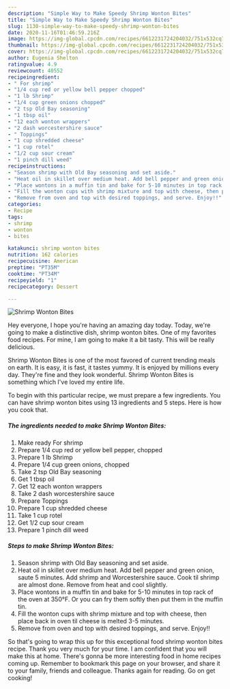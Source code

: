 ```yaml
---
description: "Simple Way to Make Speedy Shrimp Wonton Bites"
title: "Simple Way to Make Speedy Shrimp Wonton Bites"
slug: 1130-simple-way-to-make-speedy-shrimp-wonton-bites
date: 2020-11-16T01:46:59.216Z
image: https://img-global.cpcdn.com/recipes/6612231724204032/751x532cq70/shrimp-wonton-bites-recipe-main-photo.jpg
thumbnail: https://img-global.cpcdn.com/recipes/6612231724204032/751x532cq70/shrimp-wonton-bites-recipe-main-photo.jpg
cover: https://img-global.cpcdn.com/recipes/6612231724204032/751x532cq70/shrimp-wonton-bites-recipe-main-photo.jpg
author: Eugenia Shelton
ratingvalue: 4.9
reviewcount: 40552
recipeingredient:
- " For shrimp"
- "1/4 cup red or yellow bell pepper chopped"
- "1 lb Shrimp"
- "1/4 cup green onions chopped"
- "2 tsp Old Bay seasoning"
- "1 tbsp oil"
- "12 each wonton wrappers"
- "2 dash worcestershire sauce"
- " Toppings"
- "1 cup shredded cheese"
- "1 cup rotel"
- "1/2 cup sour cream"
- "1 pinch dill weed"
recipeinstructions:
- "Season shrimp with Old Bay seasoning and set aside."
- "Heat oil in skillet over medium heat. Add bell pepper and green onion, saute 5 minutes. Add shrimp and Worcestershire sauce. Cook til shrimp are almost done. Remove from heat and cool slightly."
- "Place wontons in a muffin tin and bake for 5-10 minutes in top rack of the oven at 350°F. Or you can fry them softly then put them in the muffin tin."
- "Fill the wonton cups with shrimp mixture and top with cheese, then place back in oven til cheese is melted 3-5 minutes."
- "Remove from oven and top with desired toppings, and serve. Enjoy!!"
categories:
- Recipe
tags:
- shrimp
- wonton
- bites

katakunci: shrimp wonton bites 
nutrition: 162 calories
recipecuisine: American
preptime: "PT35M"
cooktime: "PT34M"
recipeyield: "1"
recipecategory: Dessert

---
```



![Shrimp Wonton Bites](https://img-global.cpcdn.com/recipes/6612231724204032/751x532cq70/shrimp-wonton-bites-recipe-main-photo.jpg)

Hey everyone, I hope you're having an amazing day today. Today, we're going to make a distinctive dish, shrimp wonton bites. One of my favorites food recipes. For mine, I am going to make it a bit tasty. This will be really delicious.



Shrimp Wonton Bites is one of the most favored of current trending meals on earth. It is easy, it is fast, it tastes yummy. It is enjoyed by millions every day. They're fine and they look wonderful. Shrimp Wonton Bites is something which I've loved my entire life.


To begin with this particular recipe, we must prepare a few ingredients. You can have shrimp wonton bites using 13 ingredients and 5 steps. Here is how you cook that.

<!--inarticleads1-->

##### The ingredients needed to make Shrimp Wonton Bites:

1. Make ready  For shrimp
1. Prepare 1/4 cup red or yellow bell pepper, chopped
1. Prepare 1 lb Shrimp
1. Prepare 1/4 cup green onions, chopped
1. Take 2 tsp Old Bay seasoning
1. Get 1 tbsp oil
1. Get 12 each wonton wrappers
1. Take 2 dash worcestershire sauce
1. Prepare  Toppings
1. Prepare 1 cup shredded cheese
1. Take 1 cup rotel
1. Get 1/2 cup sour cream
1. Prepare 1 pinch dill weed




<!--inarticleads2-->

##### Steps to make Shrimp Wonton Bites:

1. Season shrimp with Old Bay seasoning and set aside.
1. Heat oil in skillet over medium heat. Add bell pepper and green onion, saute 5 minutes. Add shrimp and Worcestershire sauce. Cook til shrimp are almost done. Remove from heat and cool slightly.
1. Place wontons in a muffin tin and bake for 5-10 minutes in top rack of the oven at 350°F. Or you can fry them softly then put them in the muffin tin.
1. Fill the wonton cups with shrimp mixture and top with cheese, then place back in oven til cheese is melted 3-5 minutes.
1. Remove from oven and top with desired toppings, and serve. Enjoy!!




So that's going to wrap this up for this exceptional food shrimp wonton bites recipe. Thank you very much for your time. I am confident that you will make this at home. There's gonna be more interesting food in home recipes coming up. Remember to bookmark this page on your browser, and share it to your family, friends and colleague. Thanks again for reading. Go on get cooking!
